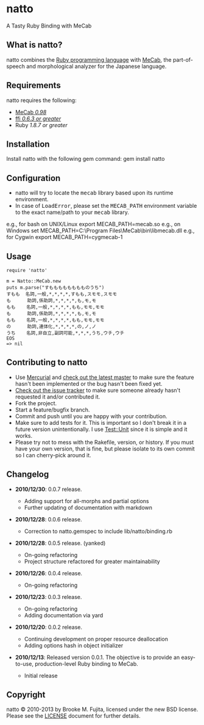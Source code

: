 # natto
A Tasty Ruby Binding with MeCab

## What is natto?

natto combines the [Ruby programming language](http://www.ruby-lang.org/) with [MeCab](http://mecab.sourceforge.net/), the part-of-speech and morphological analyzer for the Japanese language.

## Requirements
natto requires the following:

-  [MeCab _0.98_](http://sourceforge.net/projects/mecab/files/mecab/0.98/)
-  [ffi _0.6.3 or greater_](http://rubygems.org/gems/ffi)
-  Ruby _1.8.7 or greater_

## Installation
Install natto with the following gem command:
    gem install natto

## Configuration
-  natto will try to locate the <tt>mecab</tt> library based upon its runtime environment.
-  In case of <tt>LoadError</tt>, please set the <tt>MECAB_PATH</tt> environment variable to the exact name/path to your <tt>mecab</tt> library.

e.g., for bash on UNIX/Linux
    export MECAB_PATH=mecab.so
e.g., on Windows
    set MECAB_PATH=C:\Program Files\MeCab\bin\libmecab.dll
e.g., for Cygwin
    export MECAB_PATH=cygmecab-1

## Usage
    require 'natto'

    m = Natto::MeCab.new
    puts m.parse("すもももももももものうち")
    すもも  名詞,一般,*,*,*,*,すもも,スモモ,スモモ
    も      助詞,係助詞,*,*,*,*,も,モ,モ
    もも    名詞,一般,*,*,*,*,もも,モモ,モモ
    も      助詞,係助詞,*,*,*,*,も,モ,モ
    もも    名詞,一般,*,*,*,*,もも,モモ,モモ
    の      助詞,連体化,*,*,*,*,の,ノ,ノ
    うち    名詞,非自立,副詞可能,*,*,*,うち,ウチ,ウチ
    EOS
    => nil

## Contributing to natto
-  Use [Mercurial](http://mercurial.selenic.com/) and [check out the latest master](http://code.google.com/p/natto/source/checkout) to make sure the feature hasn't been implemented or the bug hasn't been fixed yet.
-  [Check out the issue tracker](http://code.google.com/p/natto/issues/list) to make sure someone already hasn't requested it and/or contributed it.
-  Fork the project.
-  Start a feature/bugfix branch.
-  Commit and push until you are happy with your contribution.
-  Make sure to add tests for it. This is important so I don't break it in a future version unintentionally. I use [Test::Unit](http://ruby-doc.org/stdlib/libdoc/test/unit/rdoc/classes/Test/Unit.html) since it is simple and it works.
-  Please try not to mess with the Rakefile, version, or history. If you must have your own version, that is fine, but please isolate to its own commit so I can cherry-pick around it.

## Changelog

- __2010/12/30__: 0.0.7 release.
    - Adding support for all-morphs and partial options
    - Further updating of documentation with markdown

- __2010/12/28__: 0.0.6 release.
    - Correction to natto.gemspec to include lib/natto/binding.rb

- __2010/12/28__: 0.0.5 release. (yanked)
    - On-going refactoring
    - Project structure refactored for greater maintainability

- __2010/12/26__: 0.0.4 release.
    - On-going refactoring

- __2010/12/23__: 0.0.3 release.
    - On-going refactoring
    - Adding documentation via yard

- __2010/12/20__: 0.0.2 release.
    - Continuing development on proper resource deallocation
    - Adding options hash in object initializer 

- __2010/12/13__: Released version 0.0.1. The objective is to provide
  an easy-to-use, production-level Ruby binding to MeCab.
    - Initial release 

## Copyright

natto &copy; 2010-2013 by Brooke M. Fujita, licensed under the new BSD license. Please see the [LICENSE](file.LICENSE.html) document for further details.
